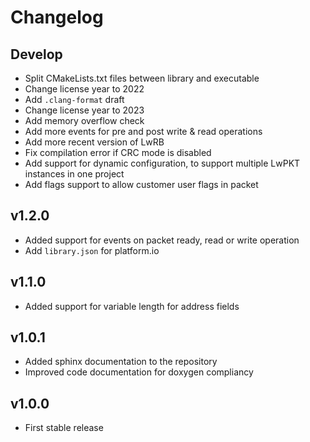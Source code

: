 # Changelog

## Develop

- Split CMakeLists.txt files between library and executable
- Change license year to 2022
- Add `.clang-format` draft
- Change license year to 2023
- Add memory overflow check
- Add more events for pre and post write & read operations
- Add more recent version of LwRB
- Fix compilation error if CRC mode is disabled
- Add support for dynamic configuration, to support multiple LwPKT instances in one project
- Add flags support to allow customer user flags in packet

## v1.2.0

- Added support for events on packet ready, read or write operation
- Add `library.json` for platform.io

## v1.1.0

- Added support for variable length for address fields

## v1.0.1

- Added sphinx documentation to the repository
- Improved code documentation for doxygen compliancy

## v1.0.0

- First stable release
